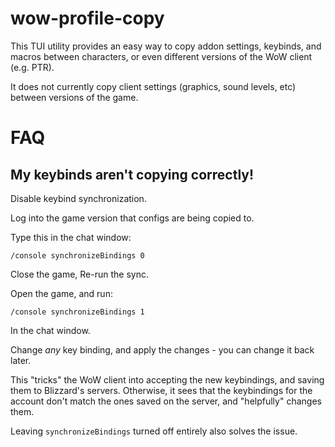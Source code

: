 # wow-profile-copy

This TUI utility provides an easy way to copy addon settings, keybinds, and macros between characters, or even different versions of the WoW client (e.g. PTR).

It does not currently copy client settings (graphics, sound levels, etc) between versions of the game.

# FAQ

## My keybinds aren't copying correctly!

Disable keybind synchronization.

Log into the game version that configs are being copied to.

Type this in the chat window:
```
/console synchronizeBindings 0
```

Close the game, Re-run the sync.

Open the game, and run:
```
/console synchronizeBindings 1
```
In the chat window.

Change *any* key binding, and apply the changes - you can change it back later.

This "tricks" the WoW client into accepting the new keybindings, and saving them to Blizzard's servers. Otherwise, it sees that the keybindings for the account don't match the ones saved on the server, and "helpfully" changes them.

Leaving `synchronizeBindings` turned off entirely also solves the issue.